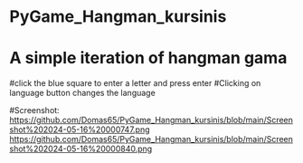 # PyGame_Hangman_kursinis
# A simple iteration of hangman gama

#click the blue square to enter a letter and press enter
#Clicking on language button changes the language 


#Screenshot:
https://github.com/Domas65/PyGame_Hangman_kursinis/blob/main/Screenshot%202024-05-16%20000747.png
https://github.com/Domas65/PyGame_Hangman_kursinis/blob/main/Screenshot%202024-05-16%20000840.png

